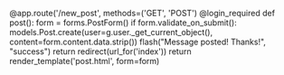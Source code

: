 @app.route('/new_post', methods=('GET', 'POST')
@login_required
def post():
    form = forms.PostForm()
    if form.validate_on_submit():
        models.Post.create(user=g.user._get_current_object(),
                           content=form.content.data.strip())
        flash("Message posted! Thanks!", "success")
        return redirect(url_for('index'))
    return render_template('post.html', form=form)
